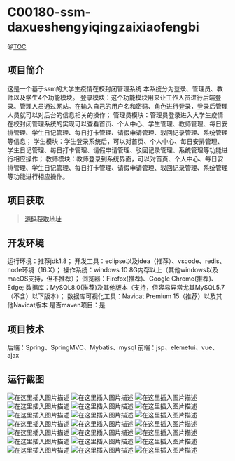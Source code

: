 # C00180-ssm-daxueshengyiqingzaixiaofengbi
@[TOC](基于SSM的大学生疫情在校封闭管理系统（论文+PPT）)


## 项目简介
这是一个基于ssm的大学生疫情在校封闭管理系统
本系统分为登录、管理员、教师以及学生4个功能模块。
登录模块：这个功能模块用来让工作人员进行后端登录。管理人员通过网站。在输入自己的用户名和密码、角色进行登录，登录后管理人员就可以对后台的信息相关的操作；
管理员模块：管理员登录进入大学生疫情在校封闭管理系统的实现可以查看首页、个人中心、学生管理、教师管理、每日安排管理、学生日记管理、每日打卡管理、请假申请管理、驳回记录管理、系统管理等信息；
学生模块：学生登录系统后，可以对首页、个人中心、每日安排管理、学生日记管理、每日打卡管理、请假申请管理、驳回记录管理、系统管理等功能进行相应操作；
教师模块：教师登录到系统界面，可以对首页、个人中心、每日安排管理、学生日记管理、每日打卡管理、请假申请管理、驳回记录管理、系统管理等功能进行相应操作。



## 项目获取
> [源码获取地址](http://www.manoncode.cn/details?id=180)

 
## 开发环境

运行环境：推荐jdk1.8；
开发工具：eclipse以及idea（推荐）、vscode、redis、node环境（16.X）；
操作系统：windows 10 8G内存以上（其他windows以及macOS支持，但不推荐）；
浏览器：Firefox(推荐)、Google Chrome(推荐)、Edge;
数据库：MySQL8.0(推荐)及其他版本（支持，但容易异常尤其MySQL5.7（不含）以下版本）；
数据库可视化工具：Navicat Premium 15（推荐）以及其他Navicat版本
是否maven项目：是

## 项目技术
 
后端：Spring、SpringMVC、Mybatis、mysql
前端：jsp、elemetui、vue、ajax


## 运行截图
![在这里插入图片描述](https://img-blog.csdnimg.cn/direct/ea038d7233a54390844ed66c8d6ad690.png#pic_center)
![在这里插入图片描述](https://img-blog.csdnimg.cn/direct/772ade2a5ed24941a4ed73b60c35317d.png#pic_center)
![在这里插入图片描述](https://img-blog.csdnimg.cn/direct/a9be02dc8fd940479aa915d1425b26e5.png#pic_center)
![在这里插入图片描述](https://img-blog.csdnimg.cn/direct/47aa973f3e7842c5b5b94e302d93d2b6.png#pic_center)
![在这里插入图片描述](https://img-blog.csdnimg.cn/direct/29454cca51f140fe8b19724a84f8c485.png#pic_center)
![在这里插入图片描述](https://img-blog.csdnimg.cn/direct/7dbfb80d5702496c9fa4943949896a3b.png#pic_center)
![在这里插入图片描述](https://img-blog.csdnimg.cn/direct/52deac60434e4beb8b1dd28603dc85f6.png#pic_center)
![在这里插入图片描述](https://img-blog.csdnimg.cn/direct/1a2a63853e6f43c1b9a6458f1584ee28.png#pic_center)
![在这里插入图片描述](https://img-blog.csdnimg.cn/direct/cc001f88977347f2aa0c7adf2a74bae7.png#pic_center)
![在这里插入图片描述](https://img-blog.csdnimg.cn/direct/5d1440b74bd44d1f935460e58beb3c5d.png#pic_center)
![在这里插入图片描述](https://img-blog.csdnimg.cn/direct/26b3cec40d04475ca596c753981d90be.png#pic_center)
![在这里插入图片描述](https://img-blog.csdnimg.cn/direct/6fc78ad030d44e38ab5ad6af558a73f1.png#pic_center)
![在这里插入图片描述](https://img-blog.csdnimg.cn/direct/f7be28ac88624646ba086c55c6de1004.png#pic_center)
![在这里插入图片描述](https://img-blog.csdnimg.cn/direct/a725e7dd509f45bbbde544be7b8ec1a9.png#pic_center)
![在这里插入图片描述](https://img-blog.csdnimg.cn/direct/89335de7e6d94a5a910e193b2cd56ede.png#pic_center)
![在这里插入图片描述](https://img-blog.csdnimg.cn/direct/cef26fc6031c45738d3dd4913dfcaa2b.png#pic_center)
![在这里插入图片描述](https://img-blog.csdnimg.cn/direct/6274aa8971954fc685c404260edadf45.png#pic_center)
![在这里插入图片描述](https://img-blog.csdnimg.cn/direct/18afb3a8f612494295448f6733d7b661.png#pic_center)
![在这里插入图片描述](https://img-blog.csdnimg.cn/direct/5f96e8cc4cd64259bda797352b85accf.png#pic_center)
![在这里插入图片描述](https://img-blog.csdnimg.cn/direct/491f3307d7a6449391e75d0622176f29.png#pic_center)
![在这里插入图片描述](https://img-blog.csdnimg.cn/direct/1de669d1256143bfb7a090dc24ff9a37.png#pic_center)

